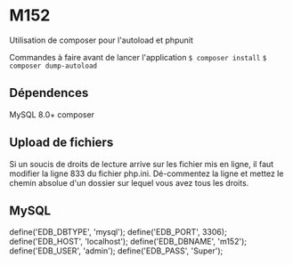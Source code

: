 # M152

Utilisation de composer pour l'autoload et phpunit

Commandes à faire avant de lancer l'application
```$ composer install```
```$ composer dump-autoload```

## Dépendences
MySQL 8.0+
composer

## Upload de fichiers
Si un soucis de droits de lecture arrive sur les fichier mis en ligne, il faut modifier la ligne 833 du fichier php.ini. Dé-commentez la ligne et mettez le chemin absolue d'un dossier sur lequel vous avez tous les droits.

## MySQL
define('EDB_DBTYPE', 'mysql');
define('EDB_PORT', 3306);
define('EDB_HOST', 'localhost');
define('EDB_DBNAME', 'm152');
define('EDB_USER', 'admin');
define('EDB_PASS', 'Super');